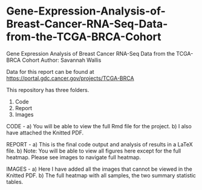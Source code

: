 # Gene-Expression-Analysis-of-Breast-Cancer-RNA-Seq-Data-from-the-TCGA-BRCA-Cohort
Gene Expression Analysis of Breast Cancer RNA-Seq Data from the TCGA-BRCA Cohort 
Author: Savannah Wallis

Data for this report can be found at https://portal.gdc.cancer.gov/projects/TCGA-BRCA

This repository has three folders.
1) Code
2) Report
3) Images

CODE -
  a) You will be able to view the full Rmd file for the project.
  b) I also have attached the Knitted PDF.

REPORT -
  a) This is the final code output and analysis of results in a LaTeX file.
  b) Note: You will be able to view all figures here except for the full heatmap. Please see images to navigate full heatmap.

IMAGES -
  a) Here I have added all the images that cannot be viewed in the Knitted PDF.
  b) The full heatmap with all samples, the two summary statistic tables.
   

